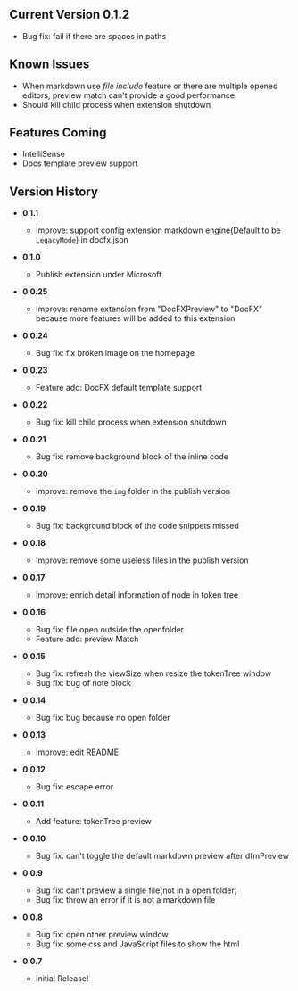 ## Current Version **0.1.2**
* Bug fix: fail if there are spaces in paths

## Known Issues
* When markdown use *file include* feature or there are multiple opened editors, preview match can't provide a good performance
* Should kill child process when extension shutdown

## Features Coming
* IntelliSense
* Docs template preview support

## Version History
* **0.1.1**
  * Improve: support config extension markdown engine(Default to be `LegacyMode`) in docfx.json

* **0.1.0**
  * Publish extension under Microsoft

* **0.0.25**
  * Improve: rename extension from "DocFXPreview" to "DocFX" because more features will be added to this extension

* **0.0.24**
  * Bug fix: fix broken image on the homepage

* **0.0.23**
  * Feature add: DocFX default template support

* **0.0.22**
  * Bug fix: kill child process when extension shutdown

* **0.0.21**
  * Bug fix: remove background block of the inline code

* **0.0.20**
  * Improve: remove the `img` folder in the publish version

* **0.0.19**
  * Bug fix: background block of the code snippets missed

* **0.0.18**
  * Improve: remove some useless files in the publish version

* **0.0.17**
  * Improve: enrich detail information of node in token tree

* **0.0.16**
  * Bug fix: file open outside the openfolder
  * Feature add: preview Match

* **0.0.15**
  * Bug fix: refresh the viewSize when resize the tokenTree window
  * Bug fix: bug of note block

* **0.0.14**
  * Bug fix: bug because no open folder

* **0.0.13**
  * Improve: edit README

* **0.0.12**
  * Bug fix: escape error

* **0.0.11**
  * Add feature: tokenTree preview

* **0.0.10**
  * Bug fix: can't toggle the default markdown preview after dfmPreview

* **0.0.9**
  * Bug fix: can't preview a single file(not in a open folder)
  * Bug fix: throw an error if it is not a markdown file

* **0.0.8**
  * Bug fix: open other preview window
  * Bug fix: some css and JavaScript files to show the html

* **0.0.7**
  * Initial Release!
  
